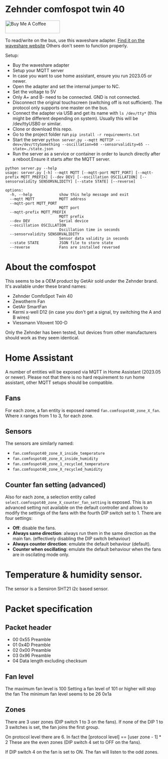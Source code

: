 # Zehnder comfospot twin 40

<a href="https://www.buymeacoffee.com/rubenbe" target="_blank"><img src="https://cdn.buymeacoffee.com/buttons/default-orange.png" alt="Buy Me A Coffee" height="41" width="174"></a>

To read/write on the bus, use this waveshare adapter. 
[Find it on the waveshare website](https://www.waveshare.com/usb-to-rs232-485-ttl.htm?sku=15817)
Others don't seem to function properly.

Setup:
* Buy the waveshare adapter
* Setup your MQTT server
* In case you want to use home assistant, ensure you run 2023.05 or newer.
* Open the adapter and set the internal jumper to NC.
* Set the voltage to 5V
* Only A+ and B- need to be connected. GND is not connected.
* Disconnect the original touchscreen (switching off is not sufficient). The protocol only supports one master on the bus.
* Connect the adapter via USB and get its name with `ls /dev/tty*` (this might be different depending on system). Usually this will be /dev/ttyUSB0 or similar.
* Clone or download this repo.
* Go to the project folder run `pip install -r requirements.txt`
* Start the server `python server.py --mqtt MQTTIP --dev=/dev/ttySomething --oscillation=60 --sensorvalidity=65 --state=./state.json`
* Run the server as a service or container in order to launch directly after a reboot.Ensure it starts after the MQTT server.

```
python server.py --help
usage: server.py [-h] --mqtt MQTT [--mqtt-port MQTT_PORT] [--mqtt-prefix MQTT_PREFIX] [--dev DEV] [--oscillation OSCILLATION] [--sensorvalidity SENSORVALIDITY] [--state STATE] [--reverse]

options:
  -h, --help            show this help message and exit
  --mqtt MQTT           MQTT address
  --mqtt-port MQTT_PORT
                        MQTT port
  --mqtt-prefix MQTT_PREFIX
                        MQTT prefix
  --dev DEV             Serial device
  --oscillation OSCILLATION
                        Oscillation time in seconds
  --sensorvalidity SENSORVALIDITY
                        Sensor data validity in seconds
  --state STATE         JSON file to store state
  --reverse             Fans are installed reversed
```

# About the comfospot
This seems to be a OEM product by GetAir sold under the Zehnder brand.
It's available under these brand names:
* Zehnder ComfoSpot Twin 40
* Zewotherm Fan
* GetAir SmartFan
* Kermi x-well D12 (in case you don't get a signal, try switching the A and B wires)
* Viessmann Vitovent 100-D


Only the Zehnder has been tested,
but devices from other manufacturers should work as they seem identical.


# Home Assistant
A number of entities will be exposed via MQTT in Home Assistant (2023.05 or newer).
Please not that there is no hard requirement to run home assistant, other MQTT setups should be compatible.

## Fans
For each zone, a fan entity is exposed named `fan.comfospot40_zone_X_fan`. Where `X` ranges from 1 to 3, for each zone.

## Sensors
The sensors are similarly named:
- `fan.comfospot40_zone_X_inside_temperature`
- `fan.comfospot40_zone_X_inside_humidity`
- `fan.comfospot40_zone_1_recycled_temperature`
- `fan.comfospot40_zone_X_recycled_humidity`

## Counter fan setting (advanced)
Also for each zone, a selection entity called `select.comfospot40_zone_X_counter_fan_setting` is exposed.
This is an advanced setting not available on the default controller and allows to modify the settings of the fans with the fourth DIP switch set to 1.
There are four settings:
- **Off**: disable the fans.
- **Always same direction**: always run them in the same direction as the main fan. (effectively disabling the DIP switch behaviour)
- **Always counter direction**: emulate the default behaviour (default).
- **Counter when oscillating**: emulate the default behaviour when the fans are in oscilating mode only.

# Temperature & humidity sensor.
The sensor is a Sensiron SHT21 i2c based sensor.

# Packet specification
## Packet header
* 00 0x55 Preamble
* 01 0x4D Preamble
* 02 0x00 Preamble
* 03 0x96 Preamble
* 04 Data length excluding checksum

## Fan level
The maximum fan level is 100
Setting a fan level of 101 or higher will stop the fan
The minimum fan level seems to be 26 0x1a

## Zones
There are 3 user zones (DIP switch 1 to 3 on the fans).
If none of the DIP 1 to 3 switches is set, the fan joins the first group.

On protocol level there are 6.
In fact the [protocol level] == [user zone - 1] * 2
These are the even zones (DIP switch 4 set to OFF on the fans).

If DIP switch 4 on the fan is set to ON.
The fan will listen to the odd zones.
